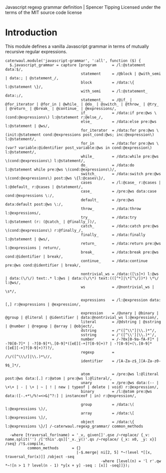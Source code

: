 Javascript regexp grammar definition | Spencer Tipping
Licensed under the terms of the MIT source code license

# Introduction

This module defines a vanilla Javascript grammar in terms of mutually recursive regular expressions.

    caterwaul.module('javascript-grammar', ':all', function ($) {
      $.javascript_grammar = capture [program       = /l:@statement data:$/,
                                      statement     = /@block | @with_semi | data:; | @statement_/,
                                      block         = /data:\{ l:@statement \}/,
                                      with_semi     = /l:@statement_ data:;/,
                                      statement_    = /@if_ | @for_iterator | @for_in | @while_ | @do_ | @switch_ | @throw_ | @try_ | @return_ | @break_ | @continue_ | @expressions/,
                                      if_           = /data:if pre:@ws \(cond:@expressions\) l:@statement r:@else_/,
                                      else_         = /data:else pre:@ws l:@statement | @ws/,
                                      for_iterator  = /data:for pre:@ws \(init:@statement cond:@expressions post_cond:@ws; inc:@expression\) l:@statement/,
                                      for_in        = /data:for pre:@ws \(var? variable:@identifier post_variable:@ws in cond:@expression\) l:@statement/,
                                      while_        = /data:while pre:@ws \(cond:@expressions\) l:@statement/,
                                      do_           = /data:do l:@statement while pre:@ws \(cond:@expressions\)/,
                                      switch_       = /data:switch pre:@ws \(cond:@expressions\) post:@ws \{l:@cases\}/,
                                      cases         = /l:@case_ r:@cases | l:@default_ r:@cases | @statement/,
                                      case_         = /pre:@ws data:case cond:@expressions \:/,
                                      default_      = /pre:@ws data:default post:@ws \:/,
                                      throw_        = /data:throw l:@expressions/,
                                      try_          = /data:try l:@statement (r: (@catch_ | @finally_))/,
                                      catch_        = /data:catch pre:@ws \(cond:@expressions\) r:@finally_/,
                                      finally_      = /data:finally l:@statement | @ws/,
                                      return_       = /data:return pre:@ws l:@expressions | return/,
                                      break_        = /data:break pre:@ws cond:@identifier | break/,
                                      continue_     = /data:continue pre:@ws cond:@identifier | break/,

                                      nontrivial_ws = /data:([\s]+) l:@ws | data:(\/\/) text:.* l:@ws | data:(\/\*) text:(([^*]|\*[^\/])*) \*\/ l:@ws/,
                                      ws            = /@nontrivial_ws | \s*/,

                                      expressions   = /l:@expression data:[,] r:@expressions | @expression/,

                                      expression    = /@unary | @binary | @group | @literal | @identifier | data:@nontrivial_ws l:@expression/,
                                      literal       = /@dstring | @sstring | @number | @regexp | @array | @object/,
                                      dstring       = /"([^\\"]|\\.)*"/,
                                      sstring       = /'([^\\']|\\.)*'/,
                                      number        = /-?0x[0-9a-fA-F]* | -?0[0-7]* | -?[0-9]*\.[0-9]*([eE][-+]?[0-9]+)? | -?[0-9]+(\.[0-9]*([eE][-+]?[0-9]+)?)?/,
                                      regexp        = /\/([^\\\/]|\\.)*\//,
                                      identifier    = /[A-Za-z$_][A-Za-z0-9$_]*/,

                                      atom          = /pre:@ws l:@literal post:@ws data:[.] r:@atom | pre:@ws l:@literal/,
                                      unary         = /pre:@ws data:(-- | \+\+ | - | \+ | ~ | ! | new | typeof | delete | void) r:@expression/,
                                      binary        = /l:@atom pre:@ws data:([-.+*\/%!=<>&|^?:] | instanceof | in) r:@expression/,

                                      group         = /data:\( l:@expressions \)/,
                                      array         = /data:\[ l:@expressions \]/,
                                      object        = /data:\{ l:@expressions \}/] /-caterwaul.regexp_grammar/ common_methods

      -where [traversal_for(name) = '_v, given[]'.qse /~replace/ {_v: name.split('') /['this'.qs]['_x._y()'.qs /~replace/ {_x: x0, _y: x}] /seq} /!$.compile,
              common_methods      = {}
                                    |-$.merge| ni[2, 5] *~!level *[[x, traversal_for(x)]] /object -seq
                                               -where [level(n) = 'l r'.qw *~![n > 1 ? level(n - 1) *y[x + y] -seq : [x]] -seq]]});